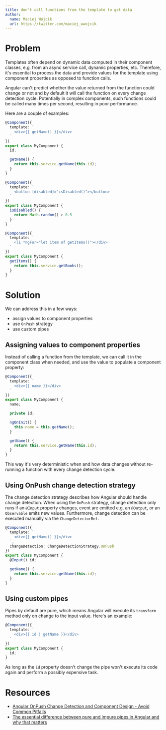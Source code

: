 ```yaml
---
title: don't call functions from the template to get data
author:
  name: Maciej Wójcik
  url: https://twitter.com/maciej_wwojcik
---
```


# Problem

Templates often depend on dynamic data computed in their component classes, e.g. from an async service call, dynamic properties, etc. Therefore, it's essential to process the data and provide values for the template using component properties as opposed to function calls.

Angular can't predict whether the value returned from the function could change or not and by default it will call the function on every change detection cycle. Potentially in complex components, such functions could be called many times per second, resulting in poor performance.

Here are a couple of examples:

```typescript
@Component({
  template: `
    <div>{{ getName() }}</div>
  `
})
export class MyComponent {
  id;

  getName() {
    return this.service.getName(this.id);
  }
}
```

```typescript
@Component({
  template: `
    <button [disabled]="isDisabled()"></button>
  `
})
export class MyComponent {
  isDisabled() {
    return Math.random() > 0.5
  }
}
```

```typescript
@Component({
  template: `
    <li *ngFor="let item of getItems()"></div>
  `
})
export class MyComponent {
  getItems() {
    return this.service.getBooks();
  }
}
```


# Solution

We can address this in a few ways:

- assign values to component properties
- use `OnPush` strategy
- use custom pipes

## Assigning values to component properties

Instead of calling a function from the template, we can call it in the component class when needed, and use the value to populate a component property:

```typescript
@Component({
  template: `
    <div>{{ name }}</div>
  `
})
export class MyComponent {
  name;

  private id;

  ngOnInit() {
    this.name = this.getName();
  }

  getName() {
    return this.service.getName(this.id);
  }
}
```

This way it's very deterministic when and how data changes without re-running a function with every change detection cycle.

## Using OnPush change detection strategy

The change detection strategy describes how Angular should handle change detection. When using the `OnPush` strategy, change detection only runs if an `@Input` property changes, event are emitted e.g. an `@Output`, or an `Observable` emits new values. Furthermore, change detection can be executed manually via the `ChangeDetectorRef`.

```typescript
@Component({
  template: `
    <div>{{ getName() }}</div>
  `,
  changeDetection: ChangeDetectionStrategy.OnPush
})
export class MyComponent {
  @Input() id;

  getName() {
    return this.service.getName(this.id);
  }
}
```

## Using custom pipes

Pipes by default are pure, which means Angular will execute its `transform` method only on change to the input value.
Here's an example:

```typescript
@Component({
  template: `
    <div>{{ id | getName }}</div>
  `
})
export class MyComponent {
  id;
}
```
As long as the `id` property doesn't change the pipe won't execute its code again and perform a possibly expensive task.

# Resources

- [Angular OnPush Change Detection and Component Design - Avoid Common Pitfalls](https://blog.angular-university.io/onpush-change-detection-how-it-works/)
- [The essential difference between pure and impure pipes in Angular and why that matters](https://indepth.dev/posts/1061/the-essential-difference-between-pure-and-impure-pipes-in-angular-and-why-that-matters)
